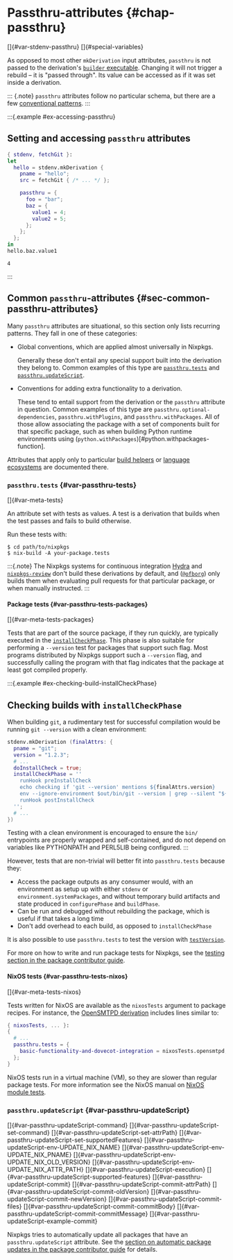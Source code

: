 # Passthru-attributes {#chap-passthru}
[]{#var-stdenv-passthru} []{#special-variables} <!-- legacy anchors -->

As opposed to most other `mkDerivation` input attributes, `passthru` is not passed to the derivation's [`builder` executable](https://nixos.org/manual/nix/stable/expressions/derivations.html#attr-builder).
Changing it will not trigger a rebuild – it is "passed through".
Its value can be accessed as if it was set inside a derivation.

::: {.note}
`passthru` attributes follow no particular schema, but there are a few [conventional patterns](#sec-common-passthru-attributes).
:::

:::{.example #ex-accessing-passthru}

## Setting and accessing `passthru` attributes

```nix
{ stdenv, fetchGit }:
let
  hello = stdenv.mkDerivation {
    pname = "hello";
    src = fetchGit { /* ... */ };

    passthru = {
      foo = "bar";
      baz = {
        value1 = 4;
        value2 = 5;
      };
    };
  };
in
hello.baz.value1
```

```
4
```
:::

## Common `passthru`-attributes {#sec-common-passthru-attributes}

Many `passthru` attributes are situational, so this section only lists recurring patterns.
They fall in one of these categories:

- Global conventions, which are applied almost universally in Nixpkgs.

  Generally these don't entail any special support built into the derivation they belong to.
  Common examples of this type are [`passthru.tests`](#var-passthru-tests) and [`passthru.updateScript`](#var-passthru-updateScript).

- Conventions for adding extra functionality to a derivation.

  These tend to entail support from the derivation or the `passthru` attribute in question.
  Common examples of this type are `passthru.optional-dependencies`, `passthru.withPlugins`, and `passthru.withPackages`.
  All of those allow associating the package with a set of components built for that specific package, such as when building Python runtime environments using (`python.withPackages`)[#python.withpackages-function].

Attributes that apply only to particular [build helpers](#part-builders) or [language ecosystems](#chap-language-support) are documented there.

### `passthru.tests` {#var-passthru-tests}
[]{#var-meta-tests} <!-- legacy anchor -->

An attribute set with tests as values.
A test is a derivation that builds when the test passes and fails to build otherwise.

Run these tests with:

```ShellSession
$ cd path/to/nixpkgs
$ nix-build -A your-package.tests
```

:::{.note}
The Nixpkgs systems for continuous integration [Hydra](https://hydra.nixos.org/) and [`nixpkgs-review`](https://github.com/Mic92/nixpkgs-review) don't build these derivations by default, and ([`@ofborg`](https://github.com/NixOS/ofborg)) only builds them when evaluating pull requests for that particular package, or when manually instructed.
:::

#### Package tests {#var-passthru-tests-packages}
[]{#var-meta-tests-packages} <!-- legacy anchor -->

Tests that are part of the source package, if they run quickly, are typically executed in the [`installCheckPhase`](#var-stdenv-phases).
This phase is also suitable for performing a `--version` test for packages that support such flag.
Most programs distributed by Nixpkgs support such a `--version` flag, and successfully calling the program with that flag indicates that the package at least got compiled properly.

:::{.example #ex-checking-build-installCheckPhase}

## Checking builds with `installCheckPhase`

When building `git`, a rudimentary test for successful compilation would be running `git --version` with a clean environment:

```nix
stdenv.mkDerivation (finalAttrs: {
  pname = "git";
  version = "1.2.3";
  # ...
  doInstallCheck = true;
  installCheckPhase = ''
    runHook preInstallCheck
    echo checking if 'git --version' mentions ${finalAttrs.version}
    env --ignore-environment $out/bin/git --version | grep --silent "${finalAttrs.version}"
    runHook postInstallCheck
  '';
  # ...
})
```

Testing with a clean environment is encouraged to ensure the `bin/` entrypoints are properly wrapped and self-contained, and do not depend on variables like PYTHONPATH and PERL5LIB being configured.
:::

However, tests that are non-trivial will better fit into `passthru.tests` because they:

- Access the package outputs as any consumer would, with an environment as setup up with either `stdenv` or `environment.systemPackages`, and without temporary build artifacts and state produced in `configurePhase` and `buildPhase`.
- Can be run and debugged without rebuilding the package, which is useful if that takes a long time
- Don't add overhead to each build, as opposed to `installCheckPhase`

It is also possible to use `passthru.tests` to test the version with [`testVersion`](#tester-testVersion).

<!-- NOTE(@fricklerhandwerk): one may argue whether that testing guide should rather be in the user's manual -->
For more on how to write and run package tests for Nixpkgs, see the [testing section in the package contributor guide](https://github.com/NixOS/nixpkgs/blob/master/pkgs/README.md#package-tests).

#### NixOS tests {#var-passthru-tests-nixos}
[]{#var-meta-tests-nixos} <!-- legacy anchor -->

Tests written for NixOS are available as the `nixosTests` argument to package recipes.
For instance, the [OpenSMTPD derivation](https://search.nixos.org/packages?show=opensmtpd) includes lines similar to:

```nix
{ nixosTests, ... }:
{
  # ...
  passthru.tests = {
    basic-functionality-and-dovecot-integration = nixosTests.opensmtpd;
  };
}
```

NixOS tests run in a virtual machine (VM), so they are slower than regular package tests.
For more information see the NixOS manual on [NixOS module tests](https://nixos.org/manual/nixos/stable/#sec-nixos-tests).

### `passthru.updateScript` {#var-passthru-updateScript}
<!-- legacy anchors -->
[]{#var-passthru-updateScript-command}
[]{#var-passthru-updateScript-set-command}
[]{#var-passthru-updateScript-set-attrPath}
[]{#var-passthru-updateScript-set-supportedFeatures}
[]{#var-passthru-updateScript-env-UPDATE_NIX_NAME}
[]{#var-passthru-updateScript-env-UPDATE_NIX_PNAME}
[]{#var-passthru-updateScript-env-UPDATE_NIX_OLD_VERSION}
[]{#var-passthru-updateScript-env-UPDATE_NIX_ATTR_PATH}
[]{#var-passthru-updateScript-execution}
[]{#var-passthru-updateScript-supported-features}
[]{#var-passthru-updateScript-commit}
[]{#var-passthru-updateScript-commit-attrPath}
[]{#var-passthru-updateScript-commit-oldVersion}
[]{#var-passthru-updateScript-commit-newVersion}
[]{#var-passthru-updateScript-commit-files}
[]{#var-passthru-updateScript-commit-commitBody}
[]{#var-passthru-updateScript-commit-commitMessage}
[]{#var-passthru-updateScript-example-commit}

Nixpkgs tries to automatically update all packages that have an `passthru.updateScript` attribute.
See the [section on automatic package updates in the package contributor guide](https://github.com/NixOS/nixpkgs/blob/master/pkgs/README.md#automatic-package-updates) for details.
